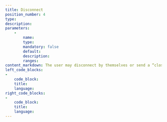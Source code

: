 ```yaml
---
title: Disconnect
position_number: 4
type:
description:
parameters:
    -
        name:
        type:
        mandatory: false
        default:
        description:
        ranges:
content_markdown: The user may disconnect by themselves or send a “close” message to the XTrust Websocket server .
left_code_blocks:
-
    code_block:
    title:
    language:
right_code_blocks:
-
    code_block:
    title:
    language:
---
```

